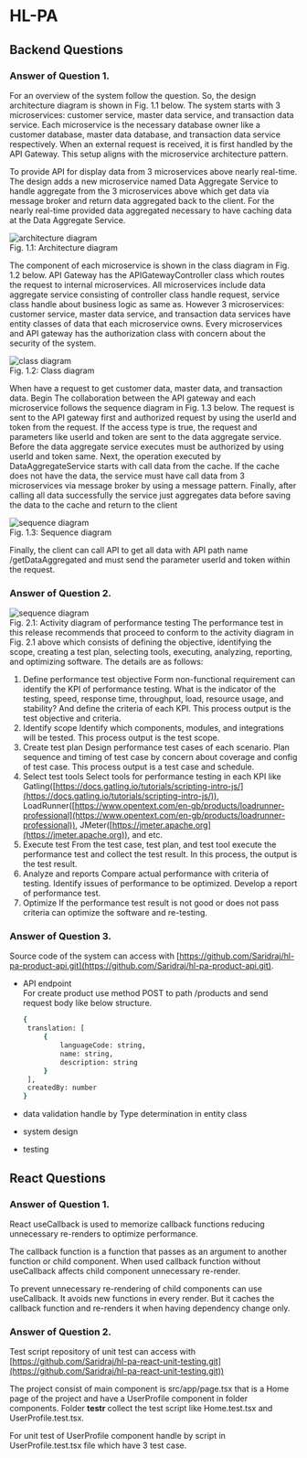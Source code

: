 # HL-PA

## Backend Questions

### Answer of Question 1.

For an overview of the system follow the question. So, the design architecture diagram is shown in Fig. 1.1 below. The system starts with 3 microservices: customer service, master data service, and transaction data service. Each microservice is the necessary database owner like a customer database, master data database, and transaction data service respectively. When an external request is received, it is first handled by the API Gateway. This setup aligns with the microservice architecture pattern.

To provide API for display data from 3 microservices above nearly real-time. The design adds a new microservice named Data Aggregate Service to handle aggregate from the 3 microservices above which get data via message broker and return data aggregated back to the client. For the nearly real-time provided data aggregated necessary to have caching data at the Data Aggregate Service.

![architecture diagram](https://res.cloudinary.com/dmdxfjunb/image/upload/v1720244389/HLAB-Architecture_Diagram_oopsbw.jpg) \
Fig. 1.1: Architecture diagram 


The component of each microservice is shown in the class diagram in Fig. 1.2 below. API Gateway has the APIGatewayController class which routes the request to internal microservices. All microservices include data aggregate service consisting of controller class handle request, service class handle about business logic as same as. However 3 microservices: customer service, master data service, and transaction data services have entity classes of data that each microservice owns. Every microservices and API gateway has the authorization class with concern about the security of the system.

![class diagram](https://res.cloudinary.com/dmdxfjunb/image/upload/v1720244482/HLAB-Class_Diagram_nkw46w.jpg) \
Fig. 1.2: Class diagram 


When have a request to get customer data, master data, and transaction data. Begin The collaboration between the API gateway and each microservice follows the sequence diagram in Fig. 1.3 below. The request is sent to the API gateway first and authorized request by using the userId and token from the request. If the access type is true, the request and parameters like userId and token are sent to the data aggregate service. Before the data aggregate service executes must be authorized by using userId and token same. Next, the operation executed by DataAggregateService starts with call data from the cache. If the cache does not have the data, the service must have call data from  3 microservices via message broker by using a message pattern. Finally, after calling all data successfully the service just aggregates data before saving the data to the cache and return to the client

![sequence diagram](https://res.cloudinary.com/dmdxfjunb/image/upload/v1720244488/Untitled_19_sylyvk.png) \
Fig. 1.3: Sequence diagram 

Finally, the client can call API to get all data with API path name /getDataAggregated and must send the parameter userId and token within the request.

### Answer of Question 2.

![sequence diagram](https://res.cloudinary.com/dmdxfjunb/image/upload/v1720285851/HLAB-performance_test_js35gn.jpg) \
Fig. 2.1: Activity diagram of performance testing
The performance test in this release recommends that proceed to conform to the activity diagram in Fig. 2.1 above which consists of defining the objective, identifying the scope, creating a test plan, selecting tools, executing, analyzing, reporting, and optimizing software. The details are as follows:
1. Define performance test objective 
Form non-functional requirement can identify the KPI of performance testing. What is the indicator of the testing, speed, response time, throughput, load, resource usage, and stability? And define the criteria of each KPI. This process output is the test objective and criteria.
2. Identify scope
Identify which components, modules, and integrations will be tested. This process output is the test scope.
3. Create test plan
Design performance test cases of each scenario. Plan sequence and timing of test case by concern about coverage and config of test case. This process output is a test case and schedule.
4. Select test tools
Select tools for performance testing in each KPI like Gatling([https://docs.gatling.io/tutorials/scripting-intro-js/](https://docs.gatling.io/tutorials/scripting-intro-js/)), LoadRunner([https://www.opentext.com/en-gb/products/loadrunner-professional](https://www.opentext.com/en-gb/products/loadrunner-professional)), JMeter([https://jmeter.apache.org](https://jmeter.apache.org)), and etc.
5. Execute test
From the test case, test plan, and test tool execute the performance test and collect the test result. In this process, the output is the test result.
6. Analyze and reports
Compare actual performance with criteria of testing. Identify issues of performance to be optimized. Develop a report of performance test.
7. Optimize 
If the performance test result is not good or does not pass criteria can optimize the software and re-testing.

### Answer of Question 3.
Source code of the system can access with [https://github.com/Saridraj/hl-pa-product-api.git](https://github.com/Saridraj/hl-pa-product-api.git). 
- API endpoint \
  For create product use method POST to path /products and send request body like below structure.

   ```bash
  {
    translation: [
        {
            languageCode: string,
            name: string,
            description: string
        }
    ],
    createdBy: number
  }
  ```


- data validation handle by Type determination in entity class

- system design

- testing



## React Questions
### Answer of Question 1.
React useCallback is used to memorize callback functions reducing unnecessary re-renders to optimize performance.

The callback function is a function that passes as an argument to another function or child component. When used callback function without useCallback affects child component unnecessary re-render.

To prevent unnecessary re-rendering of child components can use useCallback. It avoids new functions in every render. But it caches the callback function and re-renders it when having dependency change only.

### Answer of Question 2.
Test script repository of unit test can access with 
[https://github.com/Saridraj/hl-pa-react-unit-testing.git](https://github.com/Saridraj/hl-pa-react-unit-testing.git)) 

The project consist of main component is src/app/page.tsx that is a Home page of the project and have a UserProfile component in folder components. Folder __testr__ collect the test script like Home.test.tsx and UserProfile.test.tsx.

For unit test of UserProfile component handle by script in UserProfile.test.tsx file which have 3 test case.



